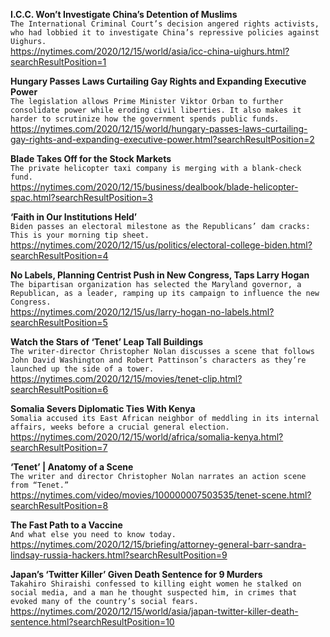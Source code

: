 **I.C.C. Won’t Investigate China’s Detention of Muslims**\
`The International Criminal Court’s decision angered rights activists, who had lobbied it to investigate China’s repressive policies against Uighurs.`\
https://nytimes.com/2020/12/15/world/asia/icc-china-uighurs.html?searchResultPosition=1

**Hungary Passes Laws Curtailing Gay Rights and Expanding Executive Power**\
`The legislation allows Prime Minister Viktor Orban to further consolidate power while eroding civil liberties. It also makes it harder to scrutinize how the government spends public funds.`\
https://nytimes.com/2020/12/15/world/hungary-passes-laws-curtailing-gay-rights-and-expanding-executive-power.html?searchResultPosition=2

**Blade Takes Off for the Stock Markets**\
`The private helicopter taxi company is merging with a blank-check fund.`\
https://nytimes.com/2020/12/15/business/dealbook/blade-helicopter-spac.html?searchResultPosition=3

**‘Faith in Our Institutions Held’**\
`Biden passes an electoral milestone as the Republicans’ dam cracks: This is your morning tip sheet.`\
https://nytimes.com/2020/12/15/us/politics/electoral-college-biden.html?searchResultPosition=4

**No Labels, Planning Centrist Push in New Congress, Taps Larry Hogan**\
`The bipartisan organization has selected the Maryland governor, a Republican, as a leader, ramping up its campaign to influence the new Congress.`\
https://nytimes.com/2020/12/15/us/larry-hogan-no-labels.html?searchResultPosition=5

**Watch the Stars of ‘Tenet’ Leap Tall Buildings**\
`The writer-director Christopher Nolan discusses a scene that follows John David Washington and Robert Pattinson’s characters as they’re launched up the side of a tower.`\
https://nytimes.com/2020/12/15/movies/tenet-clip.html?searchResultPosition=6

**Somalia Severs Diplomatic Ties With Kenya**\
`Somalia accused its East African neighbor of meddling in its internal affairs, weeks before a crucial general election.`\
https://nytimes.com/2020/12/15/world/africa/somalia-kenya.html?searchResultPosition=7

**‘Tenet’ | Anatomy of a Scene**\
`The writer and director Christopher Nolan narrates an action scene from “Tenet.”`\
https://nytimes.com/video/movies/100000007503535/tenet-scene.html?searchResultPosition=8

**The Fast Path to a Vaccine**\
`And what else you need to know today.`\
https://nytimes.com/2020/12/15/briefing/attorney-general-barr-sandra-lindsay-russia-hackers.html?searchResultPosition=9

**Japan’s ‘Twitter Killer’ Given Death Sentence for 9 Murders**\
`Takahiro Shiraishi confessed to killing eight women he stalked on social media, and a man he thought suspected him, in crimes that evoked many of the country’s social fears.`\
https://nytimes.com/2020/12/15/world/asia/japan-twitter-killer-death-sentence.html?searchResultPosition=10

